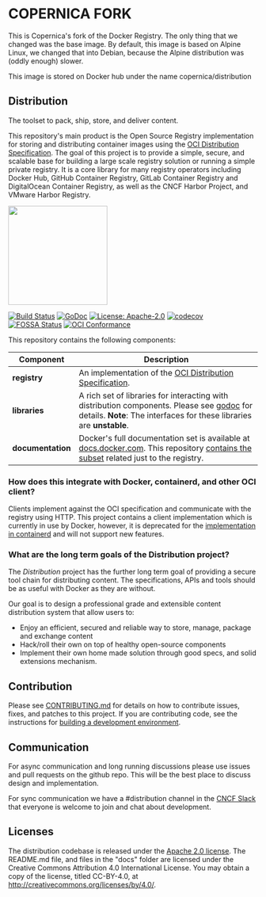 # COPERNICA FORK

This is Copernica's fork of the Docker Registry. The only thing that we 
changed was the base image. By default, this image is based on Alpine 
Linux, we changed that into Debian, because the Alpine distribution was 
(oddly enough) slower.

This image is stored on Docker hub under the name copernica/distribution

## Distribution

The toolset to pack, ship, store, and deliver content.

This repository's main product is the Open Source Registry implementation
for storing and distributing container images using the
[OCI Distribution Specification](https://github.com/opencontainers/distribution-spec).
The goal of this project is to provide a simple, secure, and scalable base
for building a large scale registry solution or running a simple private registry.
It is a core library for many registry operators including Docker Hub, GitHub Container Registry,
GitLab Container Registry and DigitalOcean Container Registry, as well as the CNCF Harbor
Project, and VMware Harbor Registry.

<img src="/distribution-logo.svg" width="200px" />

[![Build Status](https://github.com/distribution/distribution/workflows/CI/badge.svg?branch=main&event=push)](https://github.com/distribution/distribution/actions?query=workflow%3ACI)
[![GoDoc](https://img.shields.io/badge/go.dev-reference-007d9c?logo=go&logoColor=white&style=flat-square)](https://pkg.go.dev/github.com/distribution/distribution)
[![License: Apache-2.0](https://img.shields.io/badge/License-Apache--2.0-blue.svg)](LICENSE)
[![codecov](https://codecov.io/gh/distribution/distribution/branch/main/graph/badge.svg)](https://codecov.io/gh/distribution/distribution)
[![FOSSA Status](https://app.fossa.com/api/projects/custom%2B162%2Fgithub.com%2Fdistribution%2Fdistribution.svg?type=shield)](https://app.fossa.com/projects/custom%2B162%2Fgithub.com%2Fdistribution%2Fdistribution?ref=badge_shield)
[![OCI Conformance](https://github.com/distribution/distribution/workflows/conformance/badge.svg)](https://github.com/distribution/distribution/actions?query=workflow%3Aconformance)

This repository contains the following components:

|**Component**       |Description                                                                                                                                                                                         |
|--------------------|----------------------------------------------------------------------------------------------------------------------------------------------------------------------------------------------------|
| **registry**       | An implementation of the [OCI Distribution Specification](https://github.com/opencontainers/distribution-spec).                                                                                                 |
| **libraries**      | A rich set of libraries for interacting with distribution components. Please see [godoc](https://pkg.go.dev/github.com/distribution/distribution) for details. **Note**: The interfaces for these libraries are **unstable**. |
| **documentation**  | Docker's full documentation set is available at [docs.docker.com](https://docs.docker.com). This repository [contains the subset](docs/) related just to the registry.                                                                                                                                          |

### How does this integrate with Docker, containerd, and other OCI client?

Clients implement against the OCI specification and communicate with the
registry using HTTP. This project contains a client implementation which
is currently in use by Docker, however, it is deprecated for the
[implementation in containerd](https://github.com/containerd/containerd/tree/master/remotes/docker)
and will not support new features.

### What are the long term goals of the Distribution project?

The _Distribution_ project has the further long term goal of providing a
secure tool chain for distributing content. The specifications, APIs and tools
should be as useful with Docker as they are without.

Our goal is to design a professional grade and extensible content distribution
system that allow users to:

* Enjoy an efficient, secured and reliable way to store, manage, package and
  exchange content
* Hack/roll their own on top of healthy open-source components
* Implement their own home made solution through good specs, and solid
  extensions mechanism.

## Contribution

Please see [CONTRIBUTING.md](CONTRIBUTING.md) for details on how to contribute
issues, fixes, and patches to this project. If you are contributing code, see
the instructions for [building a development environment](BUILDING.md).

## Communication

For async communication and long running discussions please use issues and pull requests on the github repo.
This will be the best place to discuss design and implementation.

For sync communication we have a #distribution channel in the [CNCF Slack](https://slack.cncf.io/)
that everyone is welcome to join and chat about development.

## Licenses

The distribution codebase is released under the [Apache 2.0 license](LICENSE).
The README.md file, and files in the "docs" folder are licensed under the
Creative Commons Attribution 4.0 International License. You may obtain a
copy of the license, titled CC-BY-4.0, at http://creativecommons.org/licenses/by/4.0/.
